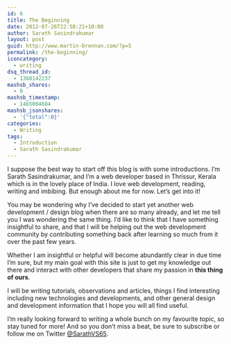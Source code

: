 ```yaml
---
id: 6
title: The Beginning
date: 2012-07-26T22:58:21+10:00
author: Sarath Sasindrakumar
layout: post
guid: http://www.martin-brennan.com/?p=5
permalink: /the-beginning/
iconcategory:
  - writing
dsq_thread_id:
  - 1368142237
mashsb_shares:
  - 0
mashsb_timestamp:
  - 1465004604
mashsb_jsonshares:
  - '{"total":0}'
categories:
  - Writing
tags:
  - Introduction
  - Sarath Sasindrakumar
---
```

I suppose the best way to start off this blog is with some introductions. I’m Sarath Sasindrakumar, and I’m a web developer based in Thrissur, Kerala which is in the lovely place of India. I love web development, reading, writing and imbibing. But enough about me for now. Let&#8217;s get into it!

<!--more-->

You may be wondering why I’ve decided to start yet another web development / design blog when there are so many already, and let me tell you I was wondering the same thing. I’d like to think that I have something insightful to share, and that I will be helping out the web development community by contributing something back after learning so much from it over the past few years.

Whether I am insightful or helpful will become abundantly clear in due time I’m sure, but my main goal with this site is just to get my knowledge out there and interact with other developers that share my passion in **this thing of ours**.

I will be writing tutorials, observations and articles, things I find interesting including new technologies and developments, and other general design and development information that I hope you will all find useful.

I’m really looking forward to writing a whole bunch on my favourite topic, so stay tuned for more! And so you don’t miss a beat, be sure to subscribe or follow me on Twitter [@SarathVS65](http://www.twitter.com/SarathVS65).
